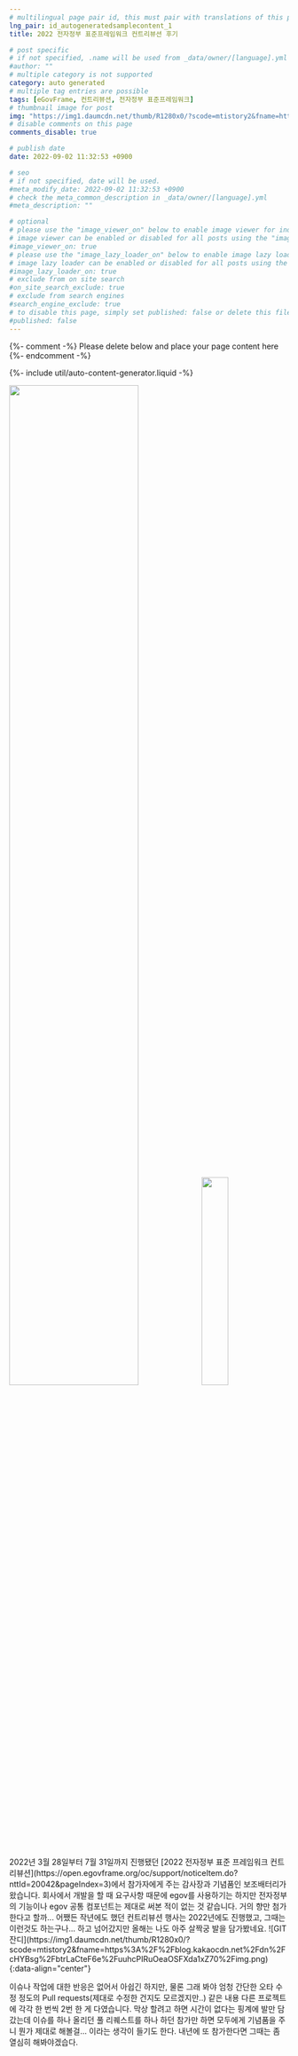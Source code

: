 ```yaml
---
# multilingual page pair id, this must pair with translations of this page. (This name must be unique)
lng_pair: id_autogeneratedsamplecontent_1
title: 2022 전자정부 표준프레임워크 컨트리뷰션 후기

# post specific
# if not specified, .name will be used from _data/owner/[language].yml
#author: ""
# multiple category is not supported
category: auto generated
# multiple tag entries are possible
tags: [eGovFrame, 컨트리뷰션, 전자정부 표준프레임워크]
# thumbnail image for post
img: "https://img1.daumcdn.net/thumb/R1280x0/?scode=mtistory2&fname=https%3A%2F%2Fblog.kakaocdn.net%2Fdn%2FXfkLQ%2FbtrLawGAupU%2FtPATa9kc46bN6lYCo8h210%2Fimg.png"
# disable comments on this page
comments_disable: true

# publish date
date: 2022-09-02 11:32:53 +0900

# seo
# if not specified, date will be used.
#meta_modify_date: 2022-09-02 11:32:53 +0900
# check the meta_common_description in _data/owner/[language].yml
#meta_description: ""

# optional
# please use the "image_viewer_on" below to enable image viewer for individual pages or posts (_posts/ or [language]/_posts folders).
# image viewer can be enabled or disabled for all posts using the "image_viewer_posts: true" setting in _data/conf/main.yml.
#image_viewer_on: true
# please use the "image_lazy_loader_on" below to enable image lazy loader for individual pages or posts (_posts/ or [language]/_posts folders).
# image lazy loader can be enabled or disabled for all posts using the "image_lazy_loader_posts: true" setting in _data/conf/main.yml.
#image_lazy_loader_on: true
# exclude from on site search
#on_site_search_exclude: true
# exclude from search engines
#search_engine_exclude: true
# to disable this page, simply set published: false or delete this file
#published: false
---
```


{%- comment -%} Please delete below and place your page content here {%- endcomment -%}

{%- include util/auto-content-generator.liquid -%}

<!-- outline-start -->
<img src = "https://img1.daumcdn.net/thumb/R1280x0/?scode=mtistory2&fname=https%3A%2F%2Fblog.kakaocdn.net%2Fdn%2FXfkLQ%2FbtrLawGAupU%2FtPATa9kc46bN6lYCo8h210%2Fimg.png" width="68%">
<img src = "https://img1.daumcdn.net/thumb/R1280x0/?scode=mtistory2&fname=https%3A%2F%2Fblog.kakaocdn.net%2Fdn%2FbeMTd6%2FbtrLchBPHyI%2FXcUBvMDSoS2CQlFWkpBNHk%2Fimg.png" width="31%">
2022년 3월 28일부터 7월 31일까지 진행됐던 [2022 전자정부 표준 프레임워크 컨트리뷰션](https://open.egovframe.org/oc/support/noticeItem.do?nttId=20042&pageIndex=3)에서 참가자에게 주는 감사장과 기념품인 보조배터리가 왔습니다.
회사에서 개발을 할 때 요구사항 때문에 egov를 사용하기는 하지만 전자정부의 기능이나 egov 공통 컴포넌트는 제대로 써본 적이 없는 것 같습니다. 거의 향만 첨가한다고 할까... 어쨌든 작년에도 했던 컨트리뷰션 행사는 2022년에도 진행했고, 그때는 이런것도 하는구나... 하고  넘어갔지만 올해는 나도 아주 살짝궁 발을 담가봤네요.
![GIT 잔디](https://img1.daumcdn.net/thumb/R1280x0/?scode=mtistory2&fname=https%3A%2F%2Fblog.kakaocdn.net%2Fdn%2FcHYBsg%2FbtrLaCteF6e%2FuuhcPIRuOeaOSFXda1xZ70%2Fimg.png){:data-align="center"}

이슈나 작업에 대한 반응은 없어서 아쉽긴 하지만, 물론 그래 봐야 엄청 간단한 오타 수정 정도의 Pull requests(제대로 수정한 건지도 모르겠지만..) 같은 내용 다른 프로젝트에 각각 한 번씩 2번 한 게 다였습니다.
막상 할려고 하면 시간이 없다는 핑계에 발만 담갔는데 이슈를 하나 올리던 풀 리퀘스트를 하나 하던 참가만 하면 모두에게 기념품을 주니 뭔가 제대로 해볼걸... 이라는 생각이 들기도 한다. 내년에 또 참가한다면 그때는 좀 열심히 해봐야겠습다.

<!-- outline-end -->
